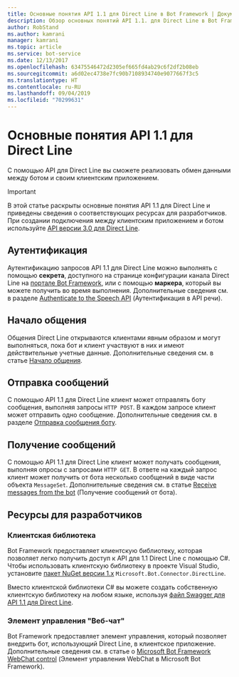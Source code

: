 ```yaml
---
title: Основные понятия API 1.1 для Direct Line в Bot Framework | Документация Майкрософт
description: Обзор основных понятий API 1.1. для Direct Line в Bot Framework.
author: RobStand
ms.author: kamrani
manager: kamrani
ms.topic: article
ms.service: bot-service
ms.date: 12/13/2017
ms.openlocfilehash: 63475546472d2305ef665fd4ab29c6f2df2b08eb
ms.sourcegitcommit: a6d02ec4738e7fc90b7108934740e9077667f3c5
ms.translationtype: HT
ms.contentlocale: ru-RU
ms.lasthandoff: 09/04/2019
ms.locfileid: "70299631"
---
```

# <a name="key-concepts-in-direct-line-api-11"></a>Основные понятия API 1.1 для Direct Line

C помощью API для Direct Line вы сможете реализовать обмен данными между ботом и своим клиентским приложением. 

> [!IMPORTANT]
> В этой статье раскрыты основные понятия API 1.1 для Direct Line и приведены сведения о соответствующих ресурсах для разработчиков. При создании подключения между клиентским приложением и ботом используйте [API версии 3.0 для Direct Line](bot-framework-rest-direct-line-3-0-concepts.md).

## <a name="authentication"></a>Аутентификация

Аутентификацию запросов API 1.1 для Direct Line можно выполнять с помощью **секрета**, доступного на странице конфигурации канала Direct Line на <a href="https://dev.botframework.com/" target="_blank">портале Bot Framework</a>, или с помощью **маркера**, который вы можете получить во время выполнения.  Дополнительные сведения см. в разделе [Authenticate to the Speech API](bot-framework-rest-direct-line-1-1-authentication.md) (Аутентификация в API речи).

## <a name="starting-a-conversation"></a>Начало общения

Общения Direct Line открываются клиентами явным образом и могут выполняться, пока бот и клиент участвуют в них и имеют действительные учетные данные. Дополнительные сведения см. в статье [Начало общения](bot-framework-rest-direct-line-1-1-start-conversation.md).

## <a name="sending-messages"></a>Отправка сообщений

С помощью API 1.1 для Direct Line клиент может отправлять боту сообщения, выполняя запросы `HTTP POST`. В каждом запросе клиент может отправить одно сообщение. Дополнительные сведения см. в разделе [Отправка сообщения боту](bot-framework-rest-direct-line-1-1-send-message.md).

## <a name="receiving-messages"></a>Получение сообщений

С помощью API 1.1 для Direct Line клиент может получать сообщения, выполняя опросы с запросами `HTTP GET`. В ответе на каждый запрос клиент может получить от бота несколько сообщений в виде части объекта `MessageSet`. Дополнительные сведения см. в статье [Receive messages from the bot](bot-framework-rest-direct-line-1-1-receive-messages.md) (Получение сообщений от бота).

## <a name="developer-resources"></a>Ресурсы для разработчиков

### <a name="client-library"></a>Клиентская библиотека

Bot Framework предоставляет клиентскую библиотеку, которая позволяет легко получить доступ к API для 1.1 Direct Line с помощью C#. Чтобы использовать клиентскую библиотеку в проекте Visual Studio, установите <a href="https://www.nuget.org/packages/Microsoft.Bot.Connector.DirectLine/1.1.1" target="_blank">пакет NuGet версии 1.х</a> `Microsoft.Bot.Connector.DirectLine`. 

Вместо клиентской библиотеки C# вы можете создать собственную клиентскую библиотеку на любом языке, используя <a href="https://docs.botframework.com/restapi/directline/swagger.json" target="_blank">файл Swagger для API 1.1 для Direct Line</a>.

### <a name="web-chat-control"></a>Элемент управления "Веб-чат" 

Bot Framework предоставляет элемент управления, который позволяет внедрить бот, использующий Direct Line, в клиентское приложение. Дополнительные сведения см. в статье о <a href="https://github.com/Microsoft/BotFramework-WebChat" target="_blank">Microsoft Bot Framework WebChat control</a> (Элемент управления WebChat в Microsoft Bot Framework).
